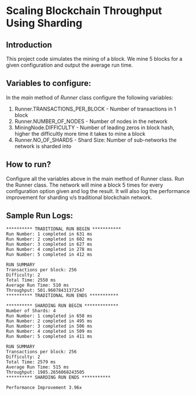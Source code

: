 # Scaling Blockchain Throughput Using Sharding

## Introduction

This project code simulates the mining of a block. We mine 5 blocks for a given configuration and output the average run time.


## Variables to configure:
In the *main* method of *Runner* class configure the following variables:
1. Runner.TRANSACTIONS_PER_BLOCK - Number of transactions in 1 block
2. Runner.NUMBER_OF_NODES - Number of nodes in the network
3. MiningNode.DIFFICULTY - Number of leading zeros in block hash, higher the difficultly more time it takes to mine a block
4. Runner.NO_OF_SHARDS - Shard Size: Number of sub-networks the network is sharded into


## How to run?

Configure all the variables above in the main method of Runner class. Run the Runner class.
The network will mine a block 5 times for every configuration option given and log the result.
It will also log the performance improvement for sharding v/s traditional blockchain network.

## Sample Run Logs:
```
********** TRADITIONAL RUN BEGIN ***********
Run Number: 1 completed in 631 ms
Run Number: 2 completed in 602 ms
Run Number: 3 completed in 627 ms
Run Number: 4 completed in 278 ms
Run Number: 5 completed in 412 ms

RUN SUMMARY
Transactions per block: 256
Difficulty: 2
Total Time: 2550 ms
Average Run Time: 510 ms
Throughput: 501.96078431372547
********** TRADITIONAL RUN ENDS ***********

********** SHARDING RUN BEGIN *************
Number of Shards: 4
Run Number: 1 completed in 658 ms
Run Number: 2 completed in 495 ms
Run Number: 3 completed in 506 ms
Run Number: 4 completed in 509 ms
Run Number: 5 completed in 411 ms

RUN SUMMARY
Transactions per block: 256
Difficulty: 2
Total Time: 2579 ms
Average Run Time: 515 ms
Throughput: 1985.2656068243505
********** SHARDING RUN ENDS ***********

Performance Improvement 3.96x
```